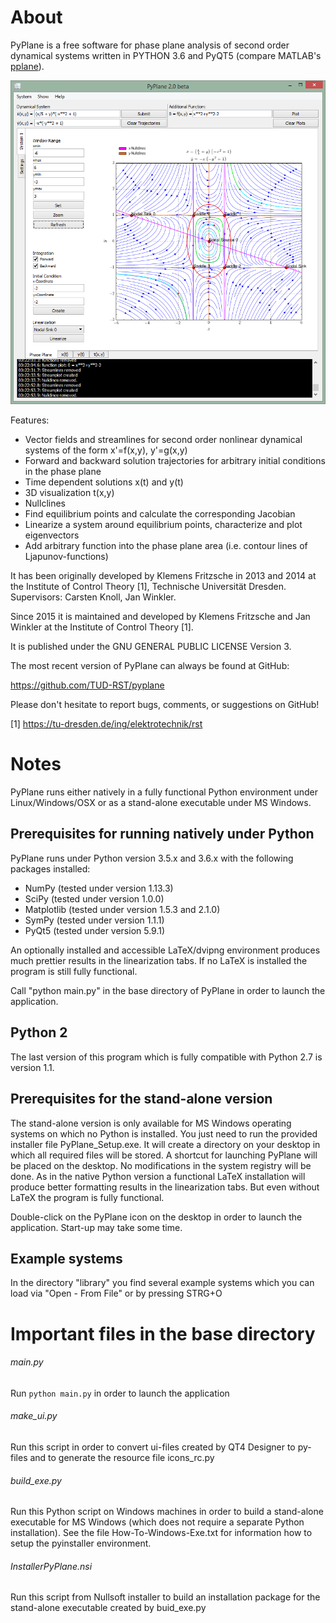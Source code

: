 About 
===== 
PyPlane is a free software for phase plane analysis of second order
dynamical systems written in PYTHON 3.6 and PyQT5 (compare MATLAB's
[pplane](http://math.rice.edu/~dfield/)).

![Screenshot](/resources/pyplane_screenshot.png?raw=true)

Features:
* Vector fields and streamlines for second order nonlinear
dynamical systems of the form x'=f(x,y), y'=g(x,y)
* Forward and backward solution trajectories for arbitrary
initial conditions in the phase plane
* Time dependent solutions x(t) and y(t)
* 3D visualization t(x,y)
* Nullclines
* Find equilibrium points and calculate the corresponding Jacobian
* Linearize a system around equilibrium points, characterize and
plot eigenvectors
* Add arbitrary function into the phase plane area (i.e. contour lines of
Ljapunov-functions)


It has been originally developed by Klemens Fritzsche in 2013 and 2014 
at the Institute of Control Theory [1], Technische Universität Dresden. 
Supervisors: Carsten Knoll, Jan Winkler.

Since 2015 it is maintained and developed by Klemens Fritzsche and 
Jan Winkler at the Institute of Control Theory [1].

It is published under the GNU GENERAL PUBLIC LICENSE Version 3.

The most recent version of PyPlane can always be found at GitHub:

https://github.com/TUD-RST/pyplane

Please don't hesitate to report bugs, comments, or suggestions on
GitHub!

[1] https://tu-dresden.de/ing/elektrotechnik/rst




Notes
=====

PyPlane runs either natively in a fully functional Python environment
under Linux/Windows/OSX or as a stand-alone executable under MS
Windows.

Prerequisites for running natively under Python
----------------------------------------------- 

PyPlane runs under Python version 3.5.x and 3.6.x with the following 
packages installed:

* NumPy (tested under version 1.13.3)
* SciPy (tested under version 1.0.0)
* Matplotlib (tested under version 1.5.3 and 2.1.0)
* SymPy (tested under version 1.1.1)
* PyQt5 (tested under version 5.9.1)

An optionally installed and accessible LaTeX/dvipng environment
produces much prettier results in the linearization tabs. If no LaTeX
is installed the program is still fully functional.

Call "python main.py" in the base directory of PyPlane in order to
launch the application.

Python 2
--------
The last version of this program which is fully compatible with 
Python 2.7 is version 1.1.


Prerequisites for the stand-alone version
-----------------------------------------

The stand-alone version is only available for MS Windows operating
systems on which no Python is installed. You just need to run the
provided installer file PyPlane_Setup.exe. It will create a directory
on your desktop in which all required files will be stored. A shortcut
for launching PyPlane will be placed on the desktop. No modifications
in the system registry will be done. As in the native Python version a
functional LaTeX installation will produce better formatting results
in the linearization tabs. But even without LaTeX the program is fully
functional.

Double-click on the PyPlane icon on the desktop in order to launch the
application. Start-up may take some time.


Example systems
---------------
In the directory "library" you find several example systems which you can 
load via "Open - From File" or by pressing STRG+O


Important files in the base directory
=====================================

###### main.py
Run `python main.py` in order to launch the application

###### make_ui.py
Run this script in order to convert ui-files created by QT4 Designer to
py-files and to generate the resource file icons_rc.py

###### build_exe.py
Run this Python script on Windows machines in order to build a
stand-alone executable for MS Windows (which does not require a
separate Python installation). See the file How-To-Windows-Exe.txt for
information how to setup the pyinstaller environment.

###### InstallerPyPlane.nsi
Run this script from Nullsoft installer to build an installation
package for the stand-alone executable created by buid_exe.py
